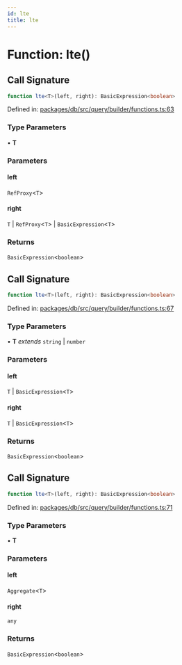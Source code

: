 ```yaml
---
id: lte
title: lte
---
```


<!-- DO NOT EDIT: this page is autogenerated from the type comments -->

# Function: lte()

## Call Signature

```ts
function lte<T>(left, right): BasicExpression<boolean>
```

Defined in: [packages/db/src/query/builder/functions.ts:63](https://github.com/TanStack/db/blob/main/packages/db/src/query/builder/functions.ts#L63)

### Type Parameters

• **T**

### Parameters

#### left

`RefProxy`\<`T`\>

#### right

`T` | `RefProxy`\<`T`\> | `BasicExpression`\<`T`\>

### Returns

`BasicExpression`\<`boolean`\>

## Call Signature

```ts
function lte<T>(left, right): BasicExpression<boolean>
```

Defined in: [packages/db/src/query/builder/functions.ts:67](https://github.com/TanStack/db/blob/main/packages/db/src/query/builder/functions.ts#L67)

### Type Parameters

• **T** *extends* `string` \| `number`

### Parameters

#### left

`T` | `BasicExpression`\<`T`\>

#### right

`T` | `BasicExpression`\<`T`\>

### Returns

`BasicExpression`\<`boolean`\>

## Call Signature

```ts
function lte<T>(left, right): BasicExpression<boolean>
```

Defined in: [packages/db/src/query/builder/functions.ts:71](https://github.com/TanStack/db/blob/main/packages/db/src/query/builder/functions.ts#L71)

### Type Parameters

• **T**

### Parameters

#### left

`Aggregate`\<`T`\>

#### right

`any`

### Returns

`BasicExpression`\<`boolean`\>
